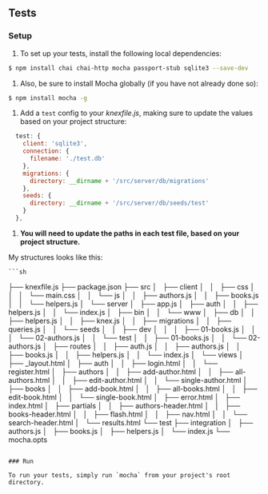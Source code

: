 ## Tests

### Setup

1. To set up your tests, install the following local dependencies:

  ```sh
  $ npm install chai chai-http mocha passport-stub sqlite3 --save-dev
  ```

1. Also, be sure to install Mocha globally (if you have not already done so):

  ```sh
  $ npm install mocha -g
  ```

1. Add a `test` config to your *knexfile.js*, making sure to update the values based on your project structure:

  ```javascript
    test: {
      client: 'sqlite3',
      connection: {
        filename: './test.db'
      },
      migrations: {
        directory: __dirname + '/src/server/db/migrations'
      },
      seeds: {
        directory: __dirname + '/src/server/db/seeds/test'
      }
    },
  ```

1. **You will need to update the paths in each test file, based on your project structure.**

  My structures looks like this:

    ```sh
  ├── knexfile.js
  ├── package.json
  ├── src
  │   ├── client
  │   │   ├── css
  │   │   │   └── main.css
  │   │   └── js
  │   │       ├── authors.js
  │   │       ├── books.js
  │   │       └── helpers.js
  │   └── server
  │       ├── app.js
  │       ├── auth
  │       │   ├── helpers.js
  │       │   └── index.js
  │       ├── bin
  │       │   └── www
  │       ├── db
  │       │   ├── helpers.js
  │       │   ├── knex.js
  │       │   ├── migrations
  │       │   ├── queries.js
  │       │   └── seeds
  │       │       ├── dev
  │       │       │   ├── 01-books.js
  │       │       │   └── 02-authors.js
  │       │       └── test
  │       │           ├── 01-books.js
  │       │           └── 02-authors.js
  │       ├── routes
  │       │   ├── auth.js
  │       │   ├── authors.js
  │       │   ├── books.js
  │       │   ├── helpers.js
  │       │   └── index.js
  │       └── views
  │           ├── _layout.html
  │           ├── auth
  │           │   ├── login.html
  │           │   └── register.html
  │           ├── authors
  │           │   ├── add-author.html
  │           │   ├── all-authors.html
  │           │   ├── edit-author.html
  │           │   └── single-author.html
  │           ├── books
  │           │   ├── add-book.html
  │           │   ├── all-books.html
  │           │   ├── edit-book.html
  │           │   └── single-book.html
  │           ├── error.html
  │           ├── index.html
  │           ├── partials
  │           │   ├── authors-header.html
  │           │   ├── books-header.html
  │           │   ├── flash.html
  │           │   ├── nav.html
  │           │   └── search-header.html
  │           └── results.html
  └── test
      ├── integration
      │   ├── authors.js
      │   ├── books.js
      │   ├── helpers.js
      │   └── index.js
      └── mocha.opts
  ```

### Run

To run your tests, simply run `mocha` from your project's root directory.